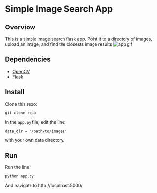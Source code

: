 # Simple Image Search App

## Overview
This is a simple image search flask app. Point it to a directory of images, upload an image, and find the closests image results
![app gif]()

## Dependencies
* [OpenCV]()
* [Flask](http://flask.pocoo.org)

## Install
Clone this repo:
```
git clone repo
```

In the `app.py` file, edit the line:
```
data_dir = "/path/to/images"
```
with your own data directory.

## Run
Run the line:
```
python app.py
```
And navigate to http://localhost:5000/ 

